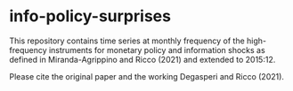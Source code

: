 # info-policy-surprises
This repository contains time series at monthly frequency of the high-frequency instruments for monetary policy and information shocks as defined in Miranda-Agrippino and Ricco (2021) and extended to 2015:12.

Please cite the original paper and the working Degasperi and Ricco (2021).
